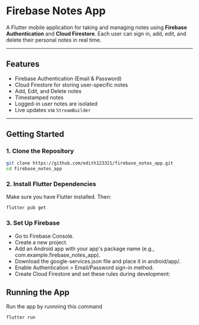 # Firebase Notes App 

A Flutter mobile application for taking and managing notes using **Firebase Authentication** and **Cloud Firestore**. Each user can sign in, add, edit, and delete their personal notes in real time.

---

##  Features

- Firebase Authentication (Email & Password)
- Cloud Firestore for storing user-specific notes
- Add,  Edit, and Delete notes
-  Timestamped notes
- Logged-in user notes are isolated
- Live updates via `StreamBuilder`

---

## Getting Started

### 1. Clone the Repository

```bash
git clone https://github.com/edith123321/firebase_notes_app.git
cd firebase_notes_app
```
### 2. Install Flutter Dependencies
Make sure you have Flutter installed. Then:
``` bash
flutter pub get
```
### 3. Set Up Firebase
- Go to Firebase Console.
- Create a new project.
- Add an Android app with your app's package name (e.g., com.example.firebase_notes_app).
- Download the google-services.json file and place it in android/app/.
- Enable Authentication > Email/Password sign-in method.
- Create Cloud Firestore and set these rules during development:

##  Running the App
Run the app by runnning this command 
``` bash
flutter run
```
